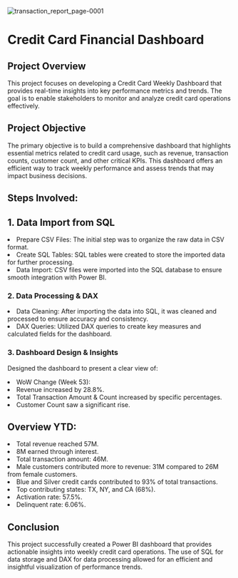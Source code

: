 ![transaction_report_page-0001](https://github.com/user-attachments/assets/93b23517-aec1-4e85-8f7b-799d3ad0fcac)

# Credit Card Financial Dashboard
## Project Overview
This project focuses on developing a Credit Card Weekly Dashboard that provides real-time insights into key performance metrics and trends. The goal is to enable stakeholders to monitor and analyze credit card operations effectively.

## Project Objective
The primary objective is to build a comprehensive dashboard that highlights essential metrics related to credit card usage, such as revenue, transaction counts, customer count, and other critical KPIs. This dashboard offers an efficient way to track weekly performance and assess trends that may impact business decisions.

## Steps Involved:
  ## 1. Data Import from SQL
  <li> Prepare CSV Files: The initial step was to organize the raw data in CSV format. <br>
  <li> Create SQL Tables: SQL tables were created to store the imported data for further processing.  <br>
  <li> Data Import: CSV files were imported into the SQL database to ensure smooth integration with Power BI.  <br>
    
  ### 2. Data Processing & DAX
  <li> Data Cleaning: After importing the data into SQL, it was cleaned and processed to ensure accuracy and consistency.<br>
  <li> DAX Queries: Utilized DAX queries to create key measures and calculated fields for the dashboard.<br>

  ### 3. Dashboard Design & Insights
  Designed the dashboard to present a clear view of: <br>
  <li> WoW Change (Week 53):
  <li> Revenue increased by 28.8%.
  <li> Total Transaction Amount & Count increased by specific percentages.
  <li> Customer Count saw a significant rise.<br>

## Overview YTD:
  <li> Total revenue reached 57M.
  <li> 8M earned through interest.
  <li> Total transaction amount: 46M.
  <li> Male customers contributed more to revenue: 31M compared to 26M from female customers.
  <li> Blue and Silver credit cards contributed to 93% of total transactions.
  <li> Top contributing states: TX, NY, and CA (68%).
  <li> Activation rate: 57.5%.
  <li> Delinquent rate: 6.06%.
    
## Conclusion
This project successfully created a Power BI dashboard that provides actionable insights into weekly credit card operations. The use of SQL for data storage and DAX for data processing allowed for an efficient and insightful visualization of performance trends.

